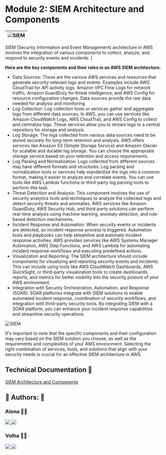 
# Module 2: SIEM Architecture and Components



|  ![SIEM](https://drive.google.com/uc?export=view&id=1yLRT7nI3qqsHuDdnb-i8KptK6jfDVOIg)  |
| ----------------------- |





SIEM (Security Information and Event Management) architecture in AWS involves the integration of various components to collect, analyze, and respond to security events and incidents.  |

**Here are the key components and their roles in an AWS SIEM architecture.**

- Data Sources: These are the various AWS services and resources that generate security-relevant logs and events. Examples include AWS CloudTrail for API activity logs, Amazon VPC Flow Logs for network traffic, Amazon GuardDuty for threat intelligence, and AWS Config for resource configuration changes. Data sources provide the raw data needed for analysis and monitoring.
- Log Collection: Log collection tools or services gather and aggregate logs from different data sources. In AWS, you can use services like Amazon CloudWatch Logs, AWS CloudTrail, and AWS Config to collect and centralize logs. These services allow you to stream logs to a central repository for storage and analysis.
- Log Storage: The logs collected from various data sources need to be stored securely for long-term retention and analysis. AWS offers services like Amazon S3 (Simple Storage Service) and Amazon Glacier for scalable and durable log storage. You can choose the appropriate storage service based on your retention and access requirements.
- Log Parsing and Normalization: Logs collected from different sources may have different formats and structures. Log parsing and normalization tools or services help standardize the logs into a common format, making it easier to analyze and correlate events. You can use tools like AWS Lambda functions or third-party log parsing tools to perform this task.
- Threat Detection and Analysis: This component involves the use of security analytics tools and techniques to analyze the collected logs and detect security threats and anomalies. AWS services like Amazon GuardDuty, AWS Security Hub, and third-party solutions can perform real-time analysis using machine learning, anomaly detection, and rule-based detection mechanisms.
- Incident Response and Automation: When security events or incidents are detected, an incident response process is triggered. Automation tools and playbooks can help streamline and automate incident response activities. AWS provides services like AWS Systems Manager Automation, AWS Step Functions, and AWS Lambda for automating incident response workflows and executing predefined actions.
- Visualization and Reporting: The SIEM architecture should include components for visualizing and reporting security events and incidents. This can include using tools like AWS CloudWatch Dashboards, AWS QuickSight, or third-party visualization tools to create dashboards, reports, and metrics for better visibility into the security posture of your AWS environment.
- Integration with Security Orchestration, Automation, and Response (SOAR): SOAR platforms integrate with SIEM solutions to enable automated incident response, coordination of security workflows, and integration with third-party security tools. By integrating SIEM with a SOAR platform, you can enhance your incident response capabilities and streamline security operations.

![SIEM](https://drive.google.com/uc?export=view&id=1JJz-dCCwIliXfE2CB0bzIbX-gzYx71jt) 



It's important to note that the specific components and their configuration may vary based on the SIEM solution you choose, as well as the requirements and complexities of your AWS environment. Selecting the right combination of services, tools, and solutions that align with your security needs is crucial for an effective SIEM architecture in AWS.


## Technical Documentation 🤖

[SIEM Architecture and Components](https://docs.google.com/document/d/1zTjHRLag1NCbmbPf59g8oWAgamhB6Tfkbh3LnbbCb2U/edit?usp=drive_link)


## 🔗 Authors: 👐
### Alena 👩‍💻
<p>
  <a href="https://www.linkedin.com/in/alena-puzach-b999801a7/">
    <img src="https://skillicons.dev/icons?i=linkedin" />
  </a>  
    <a href="https://github.com/alenapuzach">
    <img src="https://skillicons.dev/icons?i=github" />
  </a>
</p>

### Volha 👩‍💻
<p>
  <a href="https://www.linkedin.com/in/volha-t-59b7725b/">
    <img src="https://skillicons.dev/icons?i=linkedin" />
  </a>  
    <a href="https://github.com/voliatalatynik">
    <img src="https://skillicons.dev/icons?i=github" />
  </a>
</p>







